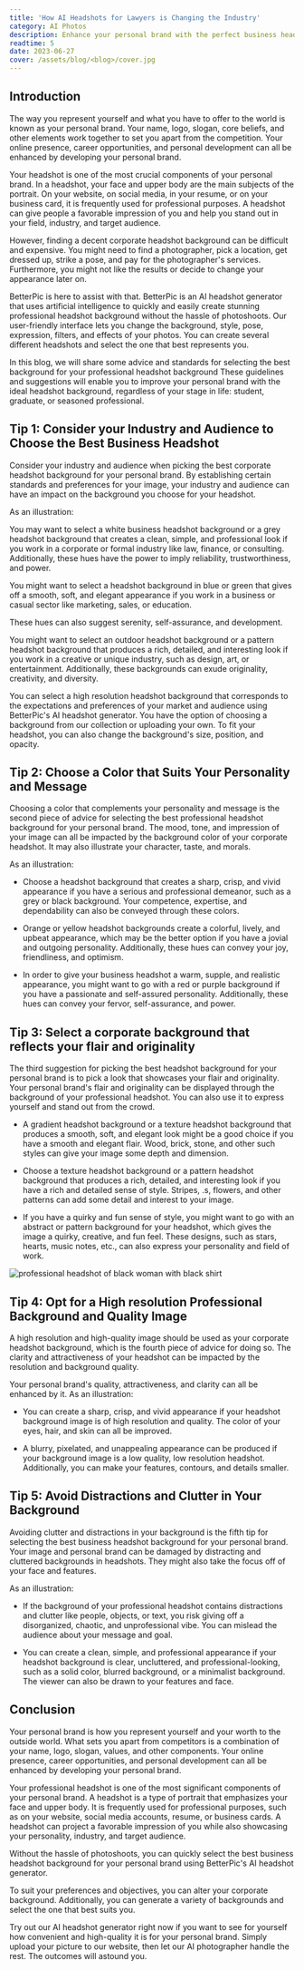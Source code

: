 ```yaml
---
title: 'How AI Headshots for Lawyers is Changing the Industry'
category: AI Photos
description: Enhance your personal brand with the perfect business headshot background. Use BetterPic's AI headshot generator for high-quality results without the hassle of photoshoots.
readtime: 5
date: 2023-06-27
cover: /assets/blog/<blog>/cover.jpg
---
```

## Introduction
The way you represent yourself and what you have to offer to the world is known as your personal brand. Your name, logo, slogan, core beliefs, and other elements work together to set you apart from the competition. Your online presence, career opportunities, and personal development can all be enhanced by developing your personal brand.

Your headshot is one of the most crucial components of your personal brand. In a headshot, your face and upper body are the main subjects of the portrait. On your website, on social media, in your resume, or on your business card, it is frequently used for professional purposes. A headshot can give people a favorable impression of you and help you stand out in your field, industry, and target audience.

However, finding a decent corporate headshot background can be difficult and expensive. You might need to find a photographer, pick a location, get dressed up, strike a pose, and pay for the photographer's services. Furthermore, you might not like the results or decide to change your appearance later on.

BetterPic is here to assist with that. BetterPic is an AI headshot generator that uses artificial intelligence to quickly and easily create stunning professional headshot background without the hassle of photoshoots. Our user-friendly interface lets you change the background, style, pose, expression, filters, and effects of your photos. You can create several different headshots and select the one that best represents you.

In this blog, we will share some advice and standards for selecting the best background for your professional headshot background These guidelines and suggestions will enable you to improve your personal brand with the ideal headshot background, regardless of your stage in life: student, graduate, or seasoned professional.

## Tip 1: Consider your Industry and Audience to Choose the Best Business Headshot
Consider your industry and audience when picking the best corporate headshot background for your personal brand. By establishing certain standards and preferences for your image, your industry and audience can have an impact on the background you choose for your headshot.

As an illustration:

You may want to select a white business headshot background or a grey headshot background that creates a clean, simple, and professional look if you work in a corporate or formal industry like law, finance, or consulting. Additionally, these hues have the power to imply reliability, trustworthiness, and power.

You might want to select a headshot background in blue or green that gives off a smooth, soft, and elegant appearance if you work in a business or casual sector like marketing, sales, or education.

These hues can also suggest serenity, self-assurance, and development.

You might want to select an outdoor headshot background or a pattern headshot background that produces a rich, detailed, and interesting look if you work in a creative or unique industry, such as design, art, or entertainment. Additionally, these backgrounds can exude originality, creativity, and diversity.

You can select a high resolution headshot background that corresponds to the expectations and preferences of your market and audience using BetterPic's AI headshot generator. You have the option of choosing a background from our collection or uploading your own. To fit your headshot, you can also change the background's size, position, and opacity.

## Tip 2: Choose a Color that Suits Your Personality and Message
Choosing a color that complements your personality and message is the second piece of advice for selecting the best professional headshot background for your personal brand. The mood, tone, and impression of your image can all be impacted by the background color of your corporate headshot. It may also illustrate your character, taste, and morals.

As an illustration:

- Choose a headshot background that creates a sharp, crisp, and vivid appearance if you have a serious and professional demeanor, such as a grey or black background. Your competence, expertise, and dependability can also be conveyed through these colors.

- Orange or yellow headshot backgrounds create a colorful, lively, and upbeat appearance, which may be the better option if you have a jovial and outgoing personality. Additionally, these hues can convey your joy, friendliness, and optimism.

- In order to give your business headshot a warm, supple, and realistic appearance, you might want to go with a red or purple background if you have a passionate and self-assured personality. Additionally, these hues can convey your fervor, self-assurance, and power.

## Tip 3: Select a corporate background that reflects your flair and originality
The third suggestion for picking the best headshot background for your personal brand is to pick a look that showcases your flair and originality. Your personal brand's flair and originality can be displayed through the background of your professional headshot. You can also use it to express yourself and stand out from the crowd.

- A gradient headshot background or a texture headshot background that produces a smooth, soft, and elegant look might be a good choice if you have a smooth and elegant flair. Wood, brick, stone, and other such styles can give your image some depth and dimension.

- Choose a texture headshot background or a pattern headshot background that produces a rich, detailed, and interesting look if you have a rich and detailed sense of style. Stripes, .s, flowers, and other patterns can add some detail and interest to your image.

- If you have a quirky and fun sense of style, you might want to go with an abstract or pattern background for your headshot, which gives the image a quirky, creative, and fun feel. These designs, such as stars, hearts, music notes, etc., can also express your personality and field of work.

![professional headshot of black woman with black shirt](https://www.betterpic.io/_vercel/image?url=/assets/blog/media/model-examples-1/betterpic-generated-headshot-266.jpg&w=768&q=70)

## Tip 4: Opt for a High resolution Professional Background and Quality Image
A high resolution and high-quality image should be used as your corporate headshot background, which is the fourth piece of advice for doing so. The clarity and attractiveness of your headshot can be impacted by the resolution and background quality.

Your personal brand's quality, attractiveness, and clarity can all be enhanced by it. As an illustration:

- You can create a sharp, crisp, and vivid appearance if your headshot background image is of high resolution and quality. The color of your eyes, hair, and skin can all be improved.

- A blurry, pixelated, and unappealing appearance can be produced if your background image is a low quality, low resolution headshot. Additionally, you can make your features, contours, and details smaller.

## Tip 5: Avoid Distractions and Clutter in Your Background
Avoiding clutter and distractions in your background is the fifth tip for selecting the best business headshot background for your personal brand. Your image and personal brand can be damaged by distracting and cluttered backgrounds in headshots. They might also take the focus off of your face and features.

As an illustration:

- If the background of your professional headshot contains distractions and clutter like people, objects, or text, you risk giving off a disorganized, chaotic, and unprofessional vibe. You can mislead the audience about your message and goal.

- You can create a clean, simple, and professional appearance if your headshot background is clear, uncluttered, and professional-looking, such as a solid color, blurred background, or a minimalist background. The viewer can also be drawn to your features and face.

## Conclusion
Your personal brand is how you represent yourself and your worth to the outside world. What sets you apart from competitors is a combination of your name, logo, slogan, values, and other components. Your online presence, career opportunities, and personal development can all be enhanced by developing your personal brand.

Your professional headshot is one of the most significant components of your personal brand. A headshot is a type of portrait that emphasizes your face and upper body. It is frequently used for professional purposes, such as on your website, social media accounts, resume, or business cards. A headshot can project a favorable impression of you while also showcasing your personality, industry, and target audience.

Without the hassle of photoshoots, you can quickly select the best business headshot background for your personal brand using BetterPic's AI headshot generator.

To suit your preferences and objectives, you can alter your corporate background.
Additionally, you can generate a variety of backgrounds and select the one that best suits you.

Try out our AI headshot generator right now if you want to see for yourself how convenient and high-quality it is for your personal brand. Simply upload your picture to our website, then let our AI photographer handle the rest. The outcomes will astound you.